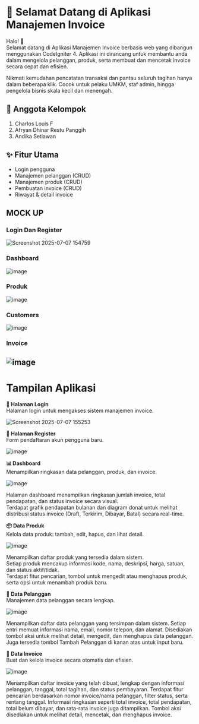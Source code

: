 # 👋 Selamat Datang di Aplikasi Manajemen Invoice  
Halo! 👋  
Selamat datang di Aplikasi Manajemen Invoice berbasis web yang dibangun menggunakan CodeIgniter 4.
Aplikasi ini dirancang untuk membantu anda dalam mengelola pelanggan, produk, serta membuat dan mencetak invoice secara cepat dan efisien.

Nikmati kemudahan pencatatan transaksi dan pantau seluruh tagihan hanya dalam beberapa klik.
Cocok untuk pelaku UMKM, staf admin, hingga pengelola bisnis skala kecil dan menengah.

## 👥 Anggota Kelompok  
1. Charlos Louis F  
2. Afryan Dhinar Restu Panggih  
3. Andika Setiawan  

## ✨ Fitur Utama  
- Login pengguna  
- Manajemen pelanggan (CRUD)  
- Manajemen produk (CRUD)  
- Pembuatan invoice (CRUD)  
- Riwayat & detail invoice  

## MOCK UP  
### Login Dan Register
![Screenshot 2025-07-07 154759](https://github.com/user-attachments/assets/716e27c4-05d6-4167-ab18-bb4f5c66d3bc)

### Dashboard
![image](https://github.com/user-attachments/assets/5f1dddd3-96cb-4aa7-8588-008d52114829)

### Produk
![image](https://github.com/user-attachments/assets/7b8ee1ac-255e-4501-86bc-85ae22c64920)

### Customers
![image](https://github.com/user-attachments/assets/9a3e725a-bcbc-4731-bcb6-606447312112)

### Invoice
![image](https://github.com/user-attachments/assets/344fc00e-c101-49b6-968f-b4a4cd7182e3)
----

# Tampilan Aplikasi  
**🔐 Halaman Login**   
Halaman login untuk mengakses sistem manajemen invoice.  

![Screenshot 2025-07-07 155253](https://github.com/user-attachments/assets/0045fde0-c8fa-4e5d-b366-58dc6f8e2737)

**📝 Halaman Register**  
Form pendaftaran akun pengguna baru.  

![image](https://github.com/user-attachments/assets/90479992-c073-48c6-aa73-6ebed3a6b801)

**📊 Dashboard**  
Menampilkan ringkasan data pelanggan, produk, dan invoice.  

![image](https://github.com/user-attachments/assets/db6ef176-dfc0-4420-be11-9d05b46ffe01)  

Halaman dashboard menampilkan ringkasan jumlah invoice, total pendapatan, dan status invoice secara visual.   
Terdapat grafik pendapatan bulanan dan diagram donat untuk melihat distribusi status invoice (Draft, Terkirim, Dibayar, Batal) secara real-time.  

**📦 Data Produk**  
Kelola data produk: tambah, edit, hapus, dan lihat detail.  

![image](https://github.com/user-attachments/assets/ed4326d4-b130-4f20-847e-633a80e421b5)  

Menampilkan daftar produk yang tersedia dalam sistem.  
Setiap produk mencakup informasi kode, nama, deskripsi, harga, satuan, dan status aktif/tidak.  
Terdapat fitur pencarian, tombol untuk mengedit atau menghapus produk, serta opsi untuk menambah produk baru.  

**👥 Data Pelanggan**  
Manajemen data pelanggan secara lengkap.  

![image](https://github.com/user-attachments/assets/7bc05022-0b39-4a83-8b7b-38a0eff1991b)  

Menampilkan daftar data pelanggan yang tersimpan dalam sistem.
Setiap entri memuat informasi nama, email, nomor telepon, dan alamat. 
Disediakan tombol aksi untuk melihat detail, mengedit, dan menghapus data pelanggan. Juga tersedia tombol Tambah Pelanggan di kanan atas untuk input baru.  

**🧾 Data Invoice**  
Buat dan kelola invoice secara otomatis dan efisien.  

![image](https://github.com/user-attachments/assets/59de3b06-e078-4454-8886-19820929af46)  

Menampilkan daftar invoice yang telah dibuat, lengkap dengan informasi pelanggan, tanggal, total tagihan, dan status pembayaran.
Terdapat fitur pencarian berdasarkan nomor invoice/nama pelanggan, filter status, serta rentang tanggal.
Informasi ringkasan seperti total invoice, total pendapatan, total belum dibayar, dan rata-rata invoice juga ditampilkan.
Tombol aksi disediakan untuk melihat detail, mencetak, dan menghapus invoice.
